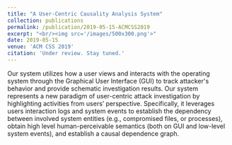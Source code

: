 ```yaml
---
title: "A User-Centric Causality Analysis System"
collection: publications
permalink: /publication/2019-05-15-ACMCSS2019
excerpt: "<br/><img src='/images/500x300.png'>"
date: 2019-05-15
venue: 'ACM CSS 2019'
citation: 'Under review. Stay tuned.'
---
```

Our system utilizes how a user views and interacts with the operating system through the Graphical User Interface (GUI) to track attacker's behavior and provide schematic investigation results. Our system represents a new paradigm of user-centric attack
investigation by highlighting activities from users’ perspective. Specifically, it leverages users interaction logs and system events to establish the dependency between involved system entities (e.g., compromised files, or processes), obtain high level human-perceivable semantics (both on GUI and low-level system events), and establish a causal dependence graph.
